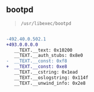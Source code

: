 ## bootpd

> `/usr/libexec/bootpd`

```diff

-492.40.0.502.1
+493.0.0.0.0
   __TEXT.__text: 0x10200
   __TEXT.__auth_stubs: 0x8e0
-  __TEXT.__const: 0xf8
+  __TEXT.__const: 0xe8
   __TEXT.__cstring: 0x1ead
   __TEXT.__oslogstring: 0x114f
   __TEXT.__unwind_info: 0x2e8

```
